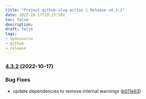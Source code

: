 ```yaml
---
title: "Project github-slug-action | Release v4.3.2"
date: 2022-10-17T19:25:58Z
toc: false
description: 
draft: false
tags:
- opensource
- github
- release
---
```

### [4.3.2](https://github.com/rlespinasse/github-slug-action/compare/v4.3.1...v4.3.2) (2022-10-17)


### Bug Fixes

* update dependencies to remove internal warnings ([b011e83](https://github.com/rlespinasse/github-slug-action/commit/b011e83cf8cb29e22dda828db30586691ae164e4))



